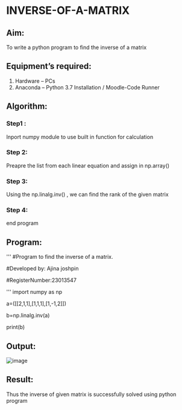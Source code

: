# INVERSE-OF-A-MATRIX
## Aim:
To write a python program to find the inverse of a matrix
## Equipment’s required:
1. 	Hardware – PCs
2. 	Anaconda – Python 3.7 Installation / Moodle-Code Runner
## Algorithm:
### Step1 : 
Inport numpy module to use built in function for calculation
### Step 2: 
Preapre the list from each linear equation and assign in np.array()
### Step 3: 
Using the np.linalg.inv() , we can find the rank of the given matrix
### Step 4: 
end program
## Program:
'''
#Program to find the inverse of a matrix.

#Developed by: Ajina joshpin

#RegisterNumber:23013547

'''
import numpy as np

a=([[2,1,1],[1,1,1],[1,-1,2]])

b=np.linalg.inv(a)

print(b)

## Output:
![image](https://github.com/ajinajoshpin/INVERSE-OF-A-MATRIX/assets/148514578/bc4c3a2e-963c-400d-bb04-64a08c4df892)

## Result:
Thus the inverse of given matrix is successfully solved using python program

